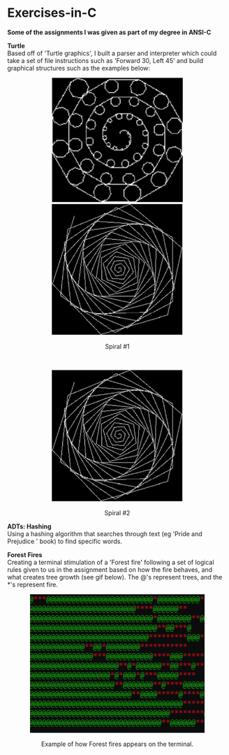 # Exercises-in-C
<b>Some of the assignments I was given as part of my degree in ANSI-C</b>

<b>Turtle</b><br />
Based off of 'Turtle graphics', I built a parser and interpreter which could take a set of file instructions such as 'Forward 30, Left 45' and build graphical structures such as the examples below: 
<p align="center">
  <img src="images/spiral_1.PNG" width="300" alt="Spiral 1"/>
  <img src="images/spiral_2.PNG" width="300" alt="Spiral 2"/>
</p>

<p align="center">
  Spiral #1
</p>
<br/>
<p align="center">
  <img src="images/spiral_2.PNG" width="300" alt="Forest fire gif"/>
</p>

<p align="center">
 Spiral #2
</p>

<b>ADTs: Hashing</b><br />
Using a hashing algorithm that searches through text (eg 'Pride and Prejudice ' book) to find specific words. 

<b>Forest Fires</b><br />
Creating a terminal stimulation of a 'Forest fire' following a set of logical rules given to us in the assignment based on how the fire behaves, and what creates tree growth (see gif below). The @'s represent trees, and the \*'s represent fire. 

<p align="center">
  <img src="images/fire.gif" width="400" alt="Forest fire gif"/>
</p>

<p align="center">
  Example of how Forest fires appears on the terminal.
</p>


